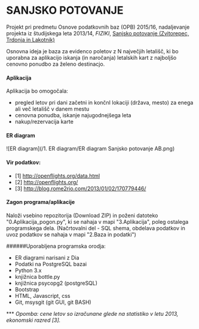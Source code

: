 # SANJSKO POTOVANJE
Projekt pri predmetu Osnove podatkovnih baz (OPB) 2015/16, nadaljevanje projekta iz študijskega leta 2013/14, _FIZIKI_, [Sanjsko potovanje (Zvitorepec, Trdonja in Lakotnik)](http://ucilnica1314.fmf.uni-lj.si/mod/wiki/view.php?id=10382)


Osnovna ideja je baza za evidenco poletov z N največjih letališč, ki bo uporabna za aplikacijo iskanja (in naročanja) letalskih kart z najboljšo cenovno ponudbo za želeno destinacjo.

#### Aplikacija
Aplikacija bo omogočala: 
* pregled letov pri dani začetni in končnI lokaciji (država, mesto) za enega ali več letališč v danem mestu
* cenovna ponudba, iskanje najugodnejšega leta
* nakup/rezervacija karte

#### ER diagram
![ER diagram](/1. ER diagram/ER diagram Sanjsko potovanje AB.png)

#### Vir podatkov: 
* [1] http://openflights.org/data.html
* [2] http://openflights.org/  
* [3] http://blog.rome2rio.com/2013/01/02/170779446/ 

#### Zagon programa/aplikacije
Naloži vsebino repozitorija (Download ZIP)  in poženi datoteko "0.Aplikacija_pogon.py", ki se nahaja v mapi "3.Aplikacija", poleg ostalega programskega dela.
(Načrtovalni del - SQL shema, obdelava podatkov in uvoz podatkov se nahaja v mapi "2.Baza in podatki")

######Uporabljena programska orodja:
* ER diagrami narisani z Dia 
* Podatki na PostgreSQL bazai 
* Python 3.x
* knjižnica bottle.py 
* knjižnica psycopg2 (postgreSQL)
* Bootstrap
* HTML, Javascript, css
* Git, msysgit (git GUI, git BASH)

*** _Opomba: cene letov so izračunane glede na statistiko v letu 2013, ekonomski razred [3]._ 
